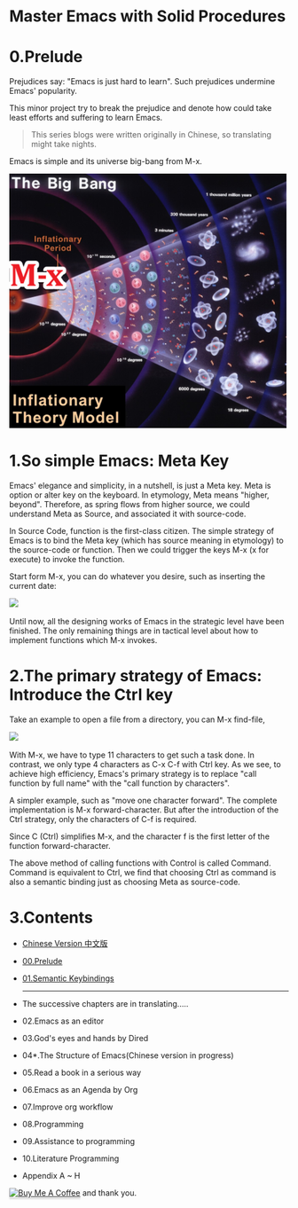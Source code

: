 # Master Emacs with Solid Procedures

# 0.Prelude

Prejudices say: \"Emacs is just hard to learn\". Such prejudices undermine Emacs\' popularity.

This minor project try to break the prejudice and denote how could take least efforts and suffering to learn Emacs.

> This series blogs were written originally in Chinese, so translating might take nights.

Emacs is simple and its universe big-bang from M-x.

<img src="images/big-bang02.png" alt="image" width="500" >

# 1.So simple Emacs: Meta Key

Emacs\' elegance and simplicity, in a nutshell, is just a Meta key. Meta is option or alter key on the keyboard. In etymology, Meta means "higher, beyond\". Therefore, as spring flows from higher source, we could understand Meta as Source, and associated it with source-code.

In Source Code, function is the first-class citizen. The simple strategy of Emacs is to bind the Meta key (which has source meaning in etymology) to the source-code or function. Then we could trigger the keys M-x (x for execute) to invoke the function.

Start form M-x, you can do whatever you desire, such as inserting the current date:

<img src="images/00.preface-current-date.png" width="500">

Until now, all the designing works of Emacs in the strategic level have been finished. The only remaining things are in tactical level about how to implement functions which M-x invokes.

# 2.The primary strategy of Emacs: Introduce the Ctrl key

Take an example to open a file from a directory, you can M-x find-file,

<img src="images/00.preface-find-file.png" width="500">

With M-x, we have to type 11 characters to get such a task done. In contrast, we only type 4 characters as C-x C-f with Ctrl key. As we see, to achieve high efficiency, Emacs\'s primary strategy is to replace "call function by full name\" with the \"call function by characters\".

A simpler example, such as \"move one character forward\". The complete implementation is M-x forward-character. But after the introduction of the Ctrl strategy, only the characters of C-f is required.

Since C (Ctrl) simplifies M-x, and the character f is the first letter of the function forward-character.

The above method of calling functions with Control is called Command. Command is equivalent to Ctrl, we find that choosing Ctrl as command is also a semantic binding just as choosing Meta as source-code.

# 3.Contents

- [Chinese Version 中文版](readme-cn.org)
- [00.Prelude](00.prelude.org)
- [01.Semantic Keybindings](01.semantic-keybinding-en.org)

  ------------------------------------------------------------------------

- The successive chapters are in translating.....
- 02.Emacs as an editor
- 03.God\'s eyes and hands by Dired
- 04\*.The Structure of Emacs(Chinese version in progress)
- 05.Read a book in a serious way
- 06.Emacs as an Agenda by Org
- 07.Improve org workflow
- 08.Programming
- 09.Assistance to programming
- 10.Literature Programming
-   Appendix A \~ H


<a href="https://www.buymeacoffee.com/gaoweiwa" target="_blank"><img src="https://www.buymeacoffee.com/assets/img/custom_images/orange_img.png" alt="Buy Me A Coffee" style="height: 41px !important;width: 174px !important;box-shadow: 0px 3px 2px 0px rgba(190, 190, 190, 0.5) !important;-webkit-box-shadow: 0px 3px 2px 0px rgba(190, 190, 190, 0.5) !important;" ></a> and thank you.




